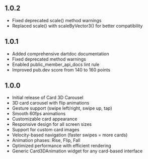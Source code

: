 ## 1.0.2

* Fixed deprecated scale() method warnings
* Replaced scale() with scaleByVector3() for better compatibility

## 1.0.1

* Added comprehensive dartdoc documentation
* Fixed deprecated method warnings
* Enabled public_member_api_docs lint rule
* Improved pub.dev score from 140 to 160 points

## 1.0.0

* Initial release of Card 3D Carousel
* 3D card carousel with flip animations
* Gesture support (swipe left/right, swipe up, tap)
* Smooth 60fps animations
* Customizable card appearance
* Responsive design for all screen sizes
* Support for custom card images
* Velocity-based navigation (faster swipes = more cards)
* Animation phases: Rise, Flip, Fall
* Optimized performance with efficient rendering
* Generic Card3DAnimation widget for any card-based interface
